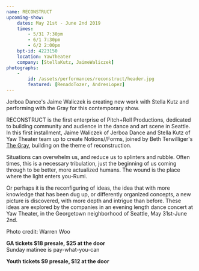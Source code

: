 ```yaml
---
name: RECONSTRUCT
upcoming-show:
    dates: May 21st - June 2nd 2019
    times:
        - 5/31 7:30pm
        - 6/1 7:30pm
        - 6/2 2:00pm
    bpt-id: 4223150
    location: YawTheater
    company: [StellaKutz, JaimeWaliczek] 
photographs:
    -
        id: /assets/performances/reconstruct/header.jpg
        featured: [RenadoTozer, AndresLopez]
---
```

Jerboa Dance's Jaime Waliczek is creating new work with Stella Kutz and performing with the Gray for this contemporary show.  

RECONSTRUCT is the first enterprise of Pitch+Roll Productions, dedicated to building community and audience in the dance and art scene in Seattle. In this first installment, Jaime Waliczek of Jerboa Dance and Stella Kutz of Yaw Theater team up to create Notions//Forms, joined by Beth Terwilliger's [The Gray](https://thegraydance.com), building on the theme of reconstruction.

Situations can overwhelm us, and reduce us to splinters and rubble. Often times, this is a necessary tribulation, just the beginning of us coming through to be better, more actualized humans. The wound is the place where the light enters you-Rumi. 

Or perhaps it is the reconfiguring of ideas, the idea that with more knowledge that has been dug up, or differently organized concepts, a new picture is discovered, with more depth and intrigue than before. These ideas are explored by the companies in an evening length dance concert at Yaw Theater, in the Georgetown neighborhood of Seattle, May 31st-June 2nd.

Photo credit: Warren Woo

**GA tickets $18 presale, $25 at the door**  
Sunday matinee is pay-what-you-can

**Youth tickets $9 presale, $12 at the door**

